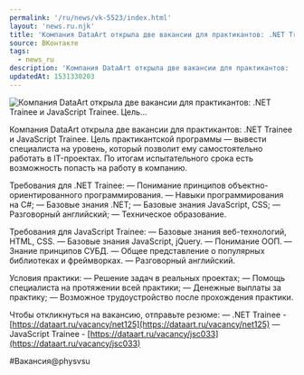 ```yaml
---
permalink: '/ru/news/vk-5523/index.html'
layout: 'news.ru.njk'
title: 'Компания DataArt открыла две вакансии для практикантов: .NET Trainee и JavaScript Trainee. Цель…'
source: ВКонтакте
tags:
  - news_ru
description: 'Компания DataArt открыла две вакансии для практикантов: .NET Trainee и JavaScript Trainee. Цель…'
updatedAt: 1531330203
---
```

![Компания DataArt открыла две вакансии для практикантов: .NET Trainee и JavaScript Trainee. Цель…](https://sun9-24.userapi.com/impf/c830608/v830608549/1485ff/U1xRdMiF6QM.jpg?size=1280x853&quality=96&sign=6dfa8c8fcc073046adc745412d2b113a&c_uniq_tag=-Gh1ZyLfwoRZuiT1e6RiMc_C2JVIV6QipewcQii78ao&type=album)

Компания DataArt открыла две вакансии для практикантов: .NET Trainee и JavaScript Trainee. Цель практикантской программы — вывести специалиста на уровень, который позволит ему самостоятельно работать в IT-проектах. По итогам испытательного срока есть возможность попасть на работу в компанию.

Требования для .NET Trainee:
— Понимание принципов объектно-ориентированного программирования.
— Навыки программирования на C#;
— Базовые знания .NET;
— Базовые знания JavaScript, CSS;
— Разговорный английский;
— Техническое образование.

Требования для JavaScript Trainee:
— Базовые знания веб-технологий, HTML, CSS.
— Базовые знания JavaScript, jQuery.
— Понимание ООП.
— Знание принципов СУБД.
— Общее представление о популярных библиотеках и фреймворках.
— Разговорный английский.

Условия практики:
— Решение задач в реальных проектах;
— Помощь специалиста на протяжении всей практики;
— Денежные выплаты за практику;
— Возможное трудоустройство после прохождения практики.

Чтобы откликнуться на вакансию, отправьте резюме:
— .NET Trainee - [https://dataart.ru/vacancy/net125](https://dataart.ru/vacancy/net125)
— JavaScript Trainee - [https://dataart.ru/vacancy/jsc033](https://dataart.ru/vacancy/jsc033)

#Вакансия@physvsu
